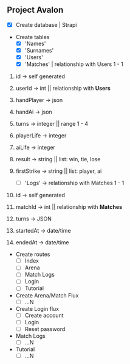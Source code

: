## Project Avalon

- [x] Create database | Strapi

* Create tables
    - [x] 'Names'
    - [x] 'Surnames'
    - [x] 'Users'
    - [x] 'Matches' | relationship with Users 1 - 1
1. id -> self generated
2. userId -> int || relationship with **Users**
3. handPlayer -> json
4. handAi -> json
5. turns -> integer || range 1 - 4
6. playerLife -> integer
7. aiLife -> integer
8. result -> string || list: win, tie, lose
9. firstStrike -> string || list: player, ai

    - [ ] 'Logs' -> relationship with Matches 1 - 1
1. id -> self generated
2. matchId -> int || relationship with **Matches**
3. turns -> JSON
4. startedAt -> date/time
5. endedAt -> date/time

* Create routes
    - [ ] Index
    - [ ] Arena
    - [ ] Match Logs
    - [ ] Login
    - [ ] Tutorial

* Create Arena/Match Flux
    - [ ] ...N

* Create Login flux
    - [ ] Create account
    - [ ] Login
    - [ ] Reset password

* Match Logs
    - [ ] ...N

* Tutorial
    - [ ] ...N